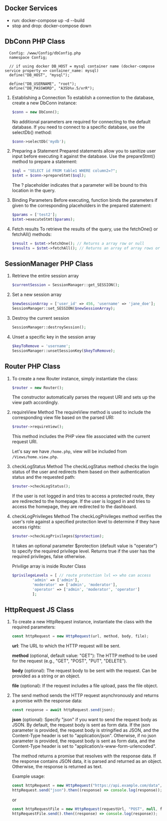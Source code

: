 ## Docker Services

- run: docker-compose up -d --build
- stop and drop: docker-compose down

## DbConn PHP Class

      Config: /www/Config/dbConfig.php
      namespace Config;

      // if using docker DB_HOST = mysql container name (docker-compose service property => container_name: mysql)
      define("DB_HOST", "mysql");

      define("DB_USERNAME", "root");
      define("DB_PASSWORD", "A35b%v.5/xrR");

1. Establishing a Connection
   To establish a connection to the database, create a new DbConn instance:

   ```php
   $conn = new DbConn();
   ```

   No additional parameters are required for connecting to the default database. If you need to connect to a specific database, use the selectDb() method:

   ```php
   $conn->selectDb('mydb');
   ```

2. Preparing a Statement
   Prepared statements allow you to sanitize user input before executing it against the database. Use the prepareStmt() method to prepare a statement:

   ```php
   $sql = "SELECT id FROM table1 WHERE column2=?";
   $stmt = $conn->prepareStmt($sql);
   ```

   The ? placeholder indicates that a parameter will be bound to this location in the query.

3. Binding Parameters
   Before executing, function binds the parameters if given to the corresponding placeholders in the prepared statement:
   ```php
   $params = ['test2'];
   $stmt->executeStmt($params);
   ```
4. Fetch results
   To retrieve the results of the query, use the fetchOne() or fetchAll() methods:
   ```php
   $result = $stmt->fetchOne(); // Returns a array row or null
   $results = $stmt->fetchAll(); // Returns an array of array rows or null
   ```

## SessionManager PHP Class

1. Retrieve the entire session array
   ```php
   $currentSession = SessionManager::get_SESSION();
   ```
2. Set a new session array

   ```php
   $newSessionArray = ['user_id' => 456, 'username' => 'jane_doe'];
   SessionManager::set_SESSION($newSessionArray);
   ```

3. Destroy the current session

   ```php
   SessionManager::destroySession();
   ```

4. Unset a specific key in the session array
   ```php
   $keyToRemove = 'username';
   SessionManager::unsetSessionKey($keyToRemove);
   ```

## Router PHP Class

1. To create a new Router instance, simply instantiate the class:

   ```php
   $router = new Router();
   ```

   The constructor automatically parses the request URI and sets up the view path accordingly.

2. requireView Method
   The requireView method is used to include the corresponding view file based on the parsed URI:

   ```php
   $router->requireView();
   ```

   This method includes the PHP view file associated with the current request URI.

   Let's say we have `/home.php`, view will be included from `/Views/home.view.php`.

3. checkLogStatus Method
   The checkLogStatus method checks the login status of the user and redirects them based on their authentication status and the requested path:

   ```php
   $router->checkLogStatus();
   ```

   If the user is not logged in and tries to access a protected route, they are redirected to the homepage. If the user is logged in and tries to access the homepage, they are redirected to the dashboard.

4. checkLogPrivileges Method
   The checkLogPrivileges method verifies the user's role against a specified protection level to determine if they have access rights:

   ```php
   $router->checkLogPrivileges($protection);
   ```

   It takes an optional parameter $protection (default value is "operator") to specify the required privilege level. Returns true if the user has the required privileges, false otherwise.

   Privilige array is inside Router Class

   ```php
   $privilegeLevels = [ // route protection lvl => who can access
            'admin' => ['admin'],
            'moderator' => ['admin', 'moderator'],
            'operator' => ['admin', 'moderator', 'operator']
            ];
   ```

## HttpRequest JS Class

1.  To create a new HttpRequest instance, instantiate the class with the required parameters:

    ```javascript
    const httpRequest = new HttpRequest(url, method, body, file);
    ```

    **url**: The URL to which the HTTP request will be sent.

    **method** (optional, default value: "GET"): The HTTP method to be used for the request (e.g., "GET", "POST", "PUT", "DELETE").

    **body** (optional): The request body to be sent with the request. Can be provided as a string or an object.

    **file** (optional): If the request includes a file upload, pass the file object.

2.  The send method sends the HTTP request asynchronously and returns a promise with the response data:

    ```javascript
    const response = await httpRequest.send(json);
    ```

    **json** (optional): Specify "json" if you want to send the request body as JSON. By default, the request body is sent as form data.
    If the json parameter is provided, the request body is stringified as JSON, and the Content-Type header is set to "application/json". Otherwise, if no json parameter is provided, the request body is sent as form data, and the Content-Type header is set to "application/x-www-form-urlencoded".

    The method returns a promise that resolves with the response data. If the response contains JSON data, it is parsed and returned as an object. Otherwise, the response is returned as text.

    Example usage:

    ```javascript
    const httpRequest = new HttpRequest("https://api.example.com/data", "POST", { key: "value" });
    httpRequest.send("json").then((response) => console.log(response));
    ```

    or

    ```javascript
    const httpRequestFile = new HttpRequest(requestUrl, "POST", null, file);
    httpRequestFile.send().then((response) => console.log(response));
    ```
